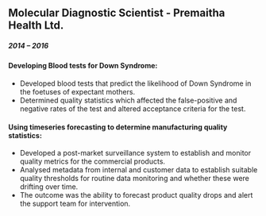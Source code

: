 ## Molecular Diagnostic Scientist - Premaitha Health Ltd.		
##### 2014 – 2016
#### Developing Blood tests for Down Syndrome:
-	Developed blood tests that predict the likelihood of Down Syndrome in the foetuses of expectant mothers.
-	Determined quality statistics which affected the false-positive and negative rates of the test and altered acceptance criteria for the test.
#### Using timeseries forecasting to determine manufacturing quality statistics:
-	Developed a post-market surveillance system to establish and monitor quality metrics for the commercial products.
-	Analysed metadata from internal and customer data to establish suitable quality thresholds for routine data monitoring and whether these were drifting over time.
-	The outcome was the ability to forecast product quality drops and alert the support team for intervention.
